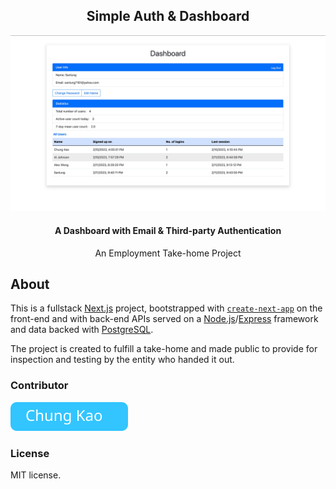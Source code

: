 <h2 align="center">Simple Auth & Dashboard</h2>
<p align="center"><img src="./assets/site-screenshot.jpeg" alt="Simple Auth & Dashboard landing page" /></p>
<h4 align="center">A Dashboard with Email & Third-party Authentication</h4>
<p align="center">An Employment Take-home Project</p>

## About

This is a fullstack [Next.js](https://nextjs.org/) project, bootstrapped with [`create-next-app`](https://github.com/vercel/next.js/tree/canary/packages/create-next-app) on the front-end and with back-end APIs served on a [Node.js](https://nodejs.org/en/)/[Express](https://expressjs.com/) framework and data backed with [PostgreSQL](https://www.postgresql.org/).

The project is created to fulfill a take-home and made public to provide for inspection and testing by the entity who handed it out.

### Contributor

[![Chung Kao](./assets/chung-button.svg)](https://github.com/Sanlung)

### License

MIT license.
